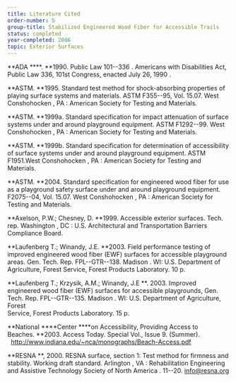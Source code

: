 ```yaml
---
title: Literature Cited
order-number: 5
group-title: Stabilized Engineered Wood Fiber for Accessible Trails
status: completed
year-completed: 2006
topic: Exterior Surfaces
---
```


**ADA ****. **1990\. Public Law 101--336 . Americans with Disabilities Act, Public Law 336, 101st Congress, enacted July 26, 1990 .

**ASTM. **1995\. Standard test method for shock-absorbing properties of playing surface systems and materials. ASTM F355--95, Vol. 15.07. West Conshohocken , PA : American Society for Testing and Materials.

**ASTM. **1999a. Standard specification for impact attenuation of surface systems under and around playground equipment. ASTM F1292--99. West Conshohocken , PA : American Society for Testing and Materials.

**ASTM. **1999b. Standard specification for determination of accessibility of surface systems under and around playground equipment. ASTM F1951.West Conshohocken , PA : American Society for Testing and Materials.

**ASTM. **2004\. Standard specification for engineered wood fiber for use as a playground safety surface under and around playground equipment. F2075--04, Vol. 15.07. West Conshohocken , PA : American Society for Testing and Materials.

**Axelson, P.W.; Chesney, D. **1999\. Accessible exterior surfaces. Tech. rep. Washington , DC : U.S. Architectural and Transportation Barriers Compliance Board.

**Laufenberg T.; Winandy, J.E. **2003\. Field performance testing of improved engineered wood fiber (EWF) surfaces for accessible playground areas. Gen. Tech. Rep. FPL--GTR--138. Madison . WI: U.S. Department of Agriculture, Forest Service, Forest Products Laboratory. 10 p.

**Laufenberg T.; Krzysik, A.M.; Winandy, J.E **. 2003. Improved engineered wood fiber (EWF) surfaces for accessible playgrounds, Gen. Tech. Rep. FPL--GTR--135. Madison . WI: U.S. Department of Agriculture, Forest\
Service, Forest Products Laboratory. 15 p.

**National ****Center ****on Accessibility, Providing Access to Beaches. **2003\. Access Today. Special Vol., Issue 9. (Summer).   <http://www.indiana.edu/~nca/monographs/Beach-Access.pdf>

**RESNA **, 2000. RESNA surface, section 1: Test method for firmness and stability. Working draft standard. Arlington , VA : Rehabilitation Engineering and Assistive Technology Society of North America . 11--20. <info@resna.org>

